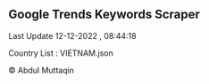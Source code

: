 

## Google Trends Keywords Scraper 
 
Last Update 12-12-2022 , 08:44:18

Country List :
VIETNAM.json



© Abdul Muttaqin 
